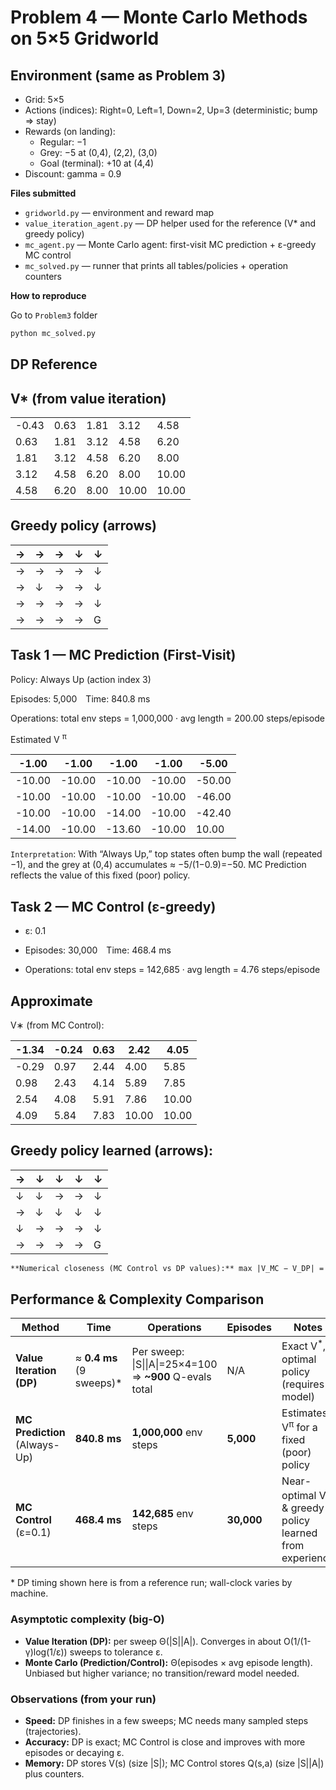 # Problem 4 — Monte Carlo Methods on 5×5 Gridworld

## Environment (same as Problem 3)

- Grid: 5×5
- Actions (indices): Right=0, Left=1, Down=2, Up=3 (deterministic; bump ⇒ stay)
- Rewards (on landing):
  - Regular: −1
  - Grey: −5 at (0,4), (2,2), (3,0)
  - Goal (terminal): +10 at (4,4)
- Discount: gamma = 0.9

**Files submitted**

- `gridworld.py` — environment and reward map
- `value_iteration_agent.py` — DP helper used for the reference (V\* and greedy policy)
- `mc_agent.py` — Monte Carlo agent: first-visit MC prediction + ε-greedy MC control
- `mc_solved.py` — runner that prints all tables/policies + operation counters

**How to reproduce**

Go to `Problem3` folder

```bash
python mc_solved.py
```

## DP Reference

## V* (from value iteration)
|       |       |       |       |       |
|-------|-------|-------|-------|-------|
| -0.43 |  0.63 |  1.81 |  3.12 |  4.58 |
|  0.63 |  1.81 |  3.12 |  4.58 |  6.20 |
|  1.81 |  3.12 |  4.58 |  6.20 |  8.00 |
|  3.12 |  4.58 |  6.20 |  8.00 | 10.00 |
|  4.58 |  6.20 |  8.00 | 10.00 | 10.00 |

## Greedy policy (arrows)
| → | → | → | ↓ | ↓ |
|---|---|---|---|---|
| → | → | → | → | ↓ |
| → | ↓ | → | → | ↓ |
| → | → | → | → | ↓ |
| → | → | → | → | G |

## Task 1 — MC Prediction (First-Visit)

Policy: Always Up (action index 3)

Episodes: 5,000 Time: 840.8 ms

Operations: total env steps = 1,000,000 · avg length = 200.00 steps/episode

Estimated 
V
<sup>π</sup>

| -1.00  | -1.00  | -1.00  | -1.00  | -5.00  |
|--------|--------|--------|--------|--------|
| -10.00 | -10.00 | -10.00 | -10.00 | -50.00 |
| -10.00 | -10.00 | -10.00 | -10.00 | -46.00 |
| -10.00 | -10.00 | -14.00 | -10.00 | -42.40 |
| -14.00 | -10.00 | -13.60 | -10.00 |  10.00 |

`Interpretation`: With “Always Up,” top states often bump the wall (repeated −1), and the grey at (0,4) accumulates ≈ −5/(1−0.9)=−50. MC Prediction reflects the value of this fixed (poor) policy.

## Task 2 — MC Control (ε-greedy)
- ε: 0.1

- Episodes: 30,000 Time: 468.4 ms

- Operations: total env steps = 142,685 · avg length = 4.76 steps/episode

## Approximate 
V∗
 (from MC Control):

 | -1.34 | -0.24 |  0.63 |  2.42 |  4.05 |
|-------|-------|-------|-------|-------|
| -0.29 |  0.97 |  2.44 |  4.00 |  5.85 |
|  0.98 |  2.43 |  4.14 |  5.89 |  7.85 |
|  2.54 |  4.08 |  5.91 |  7.86 | 10.00 |
|  4.09 |  5.84 |  7.83 | 10.00 | 10.00 |

## Greedy policy learned (arrows):
| → | ↓ | ↓ | ↓ | ↓ |
|---|---|---|---|---|
| ↓ | ↓ | → | → | ↓ |
| → | ↓ | ↓ | ↓ | ↓ |
| ↓ | → | → | → | ↓ |
| → | → | → | → | G |



```markdown
**Numerical closeness (MC Control vs DP values):** max |V_MC − V_DP| = 1.175 · mean |V_MC − V_DP| = 0.500
```

## Performance & Complexity Comparison


| Method                        | Time                    | Operations                          | Episodes   | Notes                                                  |
|-------------------------------|-------------------------|-------------------------------------|------------|--------------------------------------------------------|
| **Value Iteration (DP)**      | ≈ **0.4 ms** (9 sweeps)* | Per sweep: \|S\|\|A\|=25×4=100 ⇒ **~900** Q-evals total | N/A        | Exact V<sup>\*</sup>, optimal policy (requires model)   |
| **MC Prediction** (Always-Up) | **840.8 ms**            | **1,000,000** env steps             | **5,000**  | Estimates V<sup>π</sup> for a fixed (poor) policy       |
| **MC Control** (ε=0.1)        | **468.4 ms**            | **142,685** env steps               | **30,000** | Near-optimal V<sup>\*</sup> & greedy policy learned from experience |

\* DP timing shown here is from a reference run; wall-clock varies by machine.

### Asymptotic complexity (big-O)

- **Value Iteration (DP):** per sweep Θ(\|S\|\|A\|). Converges in about O(1/(1-γ)log(1/ε)) sweeps to tolerance ε.
- **Monte Carlo (Prediction/Control):** Θ(episodes × avg episode length). Unbiased but higher variance; no transition/reward model needed.

### Observations (from your run)

- **Speed:** DP finishes in a few sweeps; MC needs many sampled steps (trajectories).
- **Accuracy:** DP is exact; MC Control is close and improves with more episodes or decaying ε.
- **Memory:** DP stores V(s) (size \|S\|); MC Control stores Q(s,a) (size \|S\|\|A\|) plus counters.